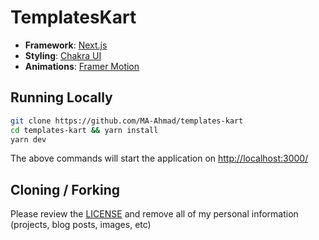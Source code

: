 # TemplatesKart

- **Framework**: [Next.js](https://nextjs.org/)
- **Styling**: [Chakra UI](https://chakra-ui.com/)
- **Animations**: [Framer Motion](https://www.framer.com/motion/)

## Running Locally

```sh
git clone https://github.com/MA-Ahmad/templates-kart
cd templates-kart && yarn install
yarn dev
```

The above commands will start the application on [http://localhost:3000/](http://localhost:3000)

## Cloning / Forking

Please review the [LICENSE](LICENSE) and remove all of my personal information (projects, blog posts, images, etc)
